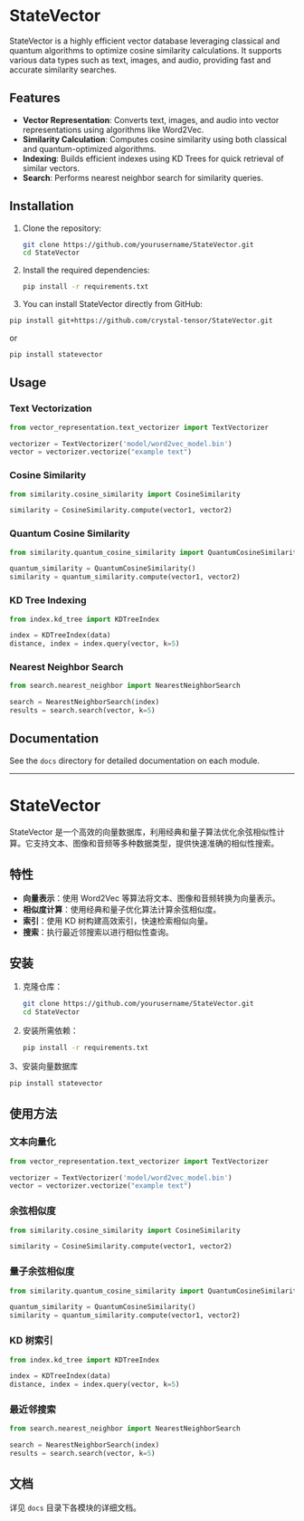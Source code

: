 
# StateVector

StateVector is a highly efficient vector database leveraging classical and quantum algorithms to optimize cosine similarity calculations. It supports various data types such as text, images, and audio, providing fast and accurate similarity searches.

## Features
- **Vector Representation**: Converts text, images, and audio into vector representations using algorithms like Word2Vec.
- **Similarity Calculation**: Computes cosine similarity using both classical and quantum-optimized algorithms.
- **Indexing**: Builds efficient indexes using KD Trees for quick retrieval of similar vectors.
- **Search**: Performs nearest neighbor search for similarity queries.

## Installation
1. Clone the repository:
    ```sh
    git clone https://github.com/yourusername/StateVector.git
    cd StateVector
    ```
2. Install the required dependencies:
    ```sh
    pip install -r requirements.txt
    ```
3. You can install StateVector directly from GitHub:

```bash
pip install git+https://github.com/crystal-tensor/StateVector.git
```
or 
```bash
pip install statevector
```
## Usage
### Text Vectorization
```python
from vector_representation.text_vectorizer import TextVectorizer

vectorizer = TextVectorizer('model/word2vec_model.bin')
vector = vectorizer.vectorize("example text")
```

### Cosine Similarity
```python
from similarity.cosine_similarity import CosineSimilarity

similarity = CosineSimilarity.compute(vector1, vector2)
```

### Quantum Cosine Similarity
```python
from similarity.quantum_cosine_similarity import QuantumCosineSimilarity

quantum_similarity = QuantumCosineSimilarity()
similarity = quantum_similarity.compute(vector1, vector2)
```

### KD Tree Indexing
```python
from index.kd_tree import KDTreeIndex

index = KDTreeIndex(data)
distance, index = index.query(vector, k=5)
```

### Nearest Neighbor Search
```python
from search.nearest_neighbor import NearestNeighborSearch

search = NearestNeighborSearch(index)
results = search.search(vector, k=5)
```

## Documentation
See the `docs` directory for detailed documentation on each module.

---

# StateVector

StateVector 是一个高效的向量数据库，利用经典和量子算法优化余弦相似性计算。它支持文本、图像和音频等多种数据类型，提供快速准确的相似性搜索。

## 特性
- **向量表示**：使用 Word2Vec 等算法将文本、图像和音频转换为向量表示。
- **相似度计算**：使用经典和量子优化算法计算余弦相似度。
- **索引**：使用 KD 树构建高效索引，快速检索相似向量。
- **搜索**：执行最近邻搜索以进行相似性查询。

## 安装
1. 克隆仓库：
    ```sh
    git clone https://github.com/yourusername/StateVector.git
    cd StateVector
    ```
2. 安装所需依赖：
    ```sh
    pip install -r requirements.txt
    ```
3、安装向量数据库
```bash
pip install statevector
```

## 使用方法
### 文本向量化
```python
from vector_representation.text_vectorizer import TextVectorizer

vectorizer = TextVectorizer('model/word2vec_model.bin')
vector = vectorizer.vectorize("example text")
```

### 余弦相似度
```python
from similarity.cosine_similarity import CosineSimilarity

similarity = CosineSimilarity.compute(vector1, vector2)
```

### 量子余弦相似度
```python
from similarity.quantum_cosine_similarity import QuantumCosineSimilarity

quantum_similarity = QuantumCosineSimilarity()
similarity = quantum_similarity.compute(vector1, vector2)
```

### KD 树索引
```python
from index.kd_tree import KDTreeIndex

index = KDTreeIndex(data)
distance, index = index.query(vector, k=5)
```

### 最近邻搜索
```python
from search.nearest_neighbor import NearestNeighborSearch

search = NearestNeighborSearch(index)
results = search.search(vector, k=5)
```

## 文档
详见 `docs` 目录下各模块的详细文档。





